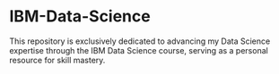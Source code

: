 # IBM-Data-Science
This repository is exclusively dedicated to advancing my Data Science expertise through the IBM Data Science course, serving as a personal resource for skill mastery.

